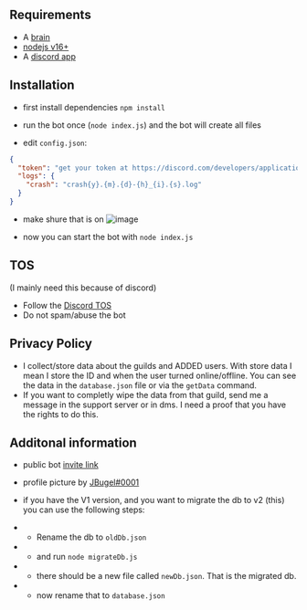## Requirements

- A [brain](https://www.youtube.com/watch?v=xvFZjo5PgG0)
- [nodejs v16+](https://nodejs.org/en/)
- A [discord app](https://discord.com/developers/applications)

## Installation

- first install dependencies `npm install`

- run the bot once (`node index.js`) and the bot will create all files

- edit `config.json`:

```json
{
  "token": "get your token at https://discord.com/developers/applications",
  "logs": {
    "crash": "crash{y}.{m}.{d}-{h}_{i}.{s}.log"
  }
}
```

- make shure that is on
  ![image](https://user-images.githubusercontent.com/67194495/161727938-d7818d27-5c69-4b6f-aab2-cace11730462.png)

- now you can start the bot with `node index.js`

## TOS

(I mainly need this because of discord)

- Follow the [Discord TOS](https://discordapp.com/terms)
- Do not spam/abuse the bot

## Privacy Policy

- I collect/store data about the guilds and ADDED users.
  With store data I mean I store the ID and when the user turned online/offline.
  You can see the data in the `database.json` file or via the `getData` command.
- If you want to completly wipe the data from that guild, send me a message in the support server or in dms. I need a proof that you have the rights to do this.

## Additonal information

- public bot [invite link](https://discord.com/api/oauth2/authorize?client_id=818105614055112715&permissions=18432&scope=bot%20applications.commands)

- profile picture by [JBugel#0001](https://github.com/Vibecord)

- if you have the V1 version, and you want to migrate the db to v2 (this)
  you can use the following steps:

* - Rename the db to `oldDb.json`
* - and run `node migrateDb.js`
* - there should be a new file called `newDb.json`. That is the migrated db.
* - now rename that to `database.json`
